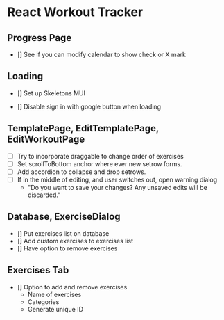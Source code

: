# React Workout Tracker

## Progress Page

- [] See if you can modify calendar to show check or X mark

## Loading

- [] Set up Skeletons MUI

- [] Disable sign in with google button when loading

## TemplatePage, EditTemplatePage, EditWorkoutPage

- [ ] Try to incorporate draggable to change order of exercises
- [ ] Set scrollToBottom anchor where ever new setrow forms.
- [ ] Add accordion to collapse and drop setrows.
- [ ] If in the middle of editing, and user switches out, open warning dialog
    -   "Do you want to save your changes? Any unsaved edits will be discarded."

## Database, ExerciseDialog

- [] Put exercises list on database
- [] Add custom exercises to exercises list
- [] Have option to remove exercises

## Exercises Tab

- [] Option to add and remove exercises
    -   Name of exercises
    -   Categories
    -   Generate unique ID
